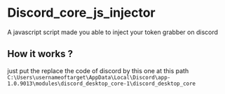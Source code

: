 # Discord_core_js_injector
A javascript script made you able to inject your token grabber on discord
## How it works ?
just put the replace the code of discord by this one at this path 
``C:\Users\usernameoftarget\AppData\Local\Discord\app-1.0.9013\modules\discord_desktop_core-1\discord_desktop_core``

